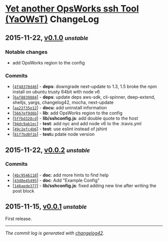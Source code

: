 # [Yet another OpsWorks ssh Tool (YaOWsT)](./README.markdown) ChangeLog

## 2015-11-22, [v0.1.0](https://github.com/w4andy/node-yaowst/tree/v0.1.0) **_<small>unstable</small>_**

### Notable changes
 - add OpsWorks region to the config

### Commits

  - [[`4f48370d46`](https://github.com/w4andy/node-yaowst/commits/4f48370d46297dffab662844ba3c5b161aeb9681)] - **deps**: downgrade next-update to 1.3, 1.5 broke the npm install on ubuntu trusty 64bit with node v6
  - [[`6af8839884`](https://github.com/w4andy/node-yaowst/commits/6af8839884eafb85be884e3f4fafc98efb606877)] - **deps**: update deps aws-sdk, cli-spinner, deep-extend, shelljs, yargs, changelog42, mocha, next-update
  - [[`aa22f35e12`](https://github.com/w4andy/node-yaowst/commits/aa22f35e12f3e910812cdff5115d0385e7163e7d)] - **docu**: add uninstall information
  - [[`5667ef9d6b`](https://github.com/w4andy/node-yaowst/commits/5667ef9d6b9966f6e93fdc6f6967f660b63b983e)] - **lib**: add OpsWorks region to the config
  - [[`5ffbd328cd`](https://github.com/w4andy/node-yaowst/commits/5ffbd328cd6c9cabe0855eaa4416a723a3a00f46)] - **lib/sshconfig.js**: add double quote to the host
  - [[`94dc9ab1ec`](https://github.com/w4andy/node-yaowst/commits/94dc9ab1ec61dfa85210bb6c5a9f1fdd7373e7ed)] - **test**: add nyc and add node v6 to the .travis.yml
  - [[`49c2efc4b6`](https://github.com/w4andy/node-yaowst/commits/49c2efc4b6ea25fb43d89e54c01b169a7c1bca01)] - **test**: use eslint instead of jshint
  - [[`81f7bd0f1b`](https://github.com/w4andy/node-yaowst/commits/81f7bd0f1b676abed7bd4bdbfa8586c2d2acbfac)] - **test**u pdate node version


## 2015-11-22, [v0.0.2](https://github.com/w4andy/node-yaowst/tree/v0.0.2) **_<small>unstable</small>_**

### Commits

  - [[`4bc9546118`](https://github.com/w4andy/node-yaowst/commits/4bc95461187b88fa6c523490619f5d12497ea241)] - **doc**: add more hints to find help
  - [[`43d8e45495`](https://github.com/w4andy/node-yaowst/commits/43d8e4549505c832b228ea1e183af1289575d7c0)] - **doc**: Add "Example Config"
  - [[`146aede377`](https://github.com/w4andy/node-yaowst/commits/146aede377b0775580a69943c1c38333cc59df29)] - **lib/sshconfig.js**: fixed adding new line after writing the post block


## 2015-11-15, [v0.0.1](https://github.com/w4andy/node-yaowst/tree/v0.0.1) **_<small>unstable</small>_**

First release.

---

_The commit log is generated with [changelog42](https://www.npmjs.com/package/changelog42)._
